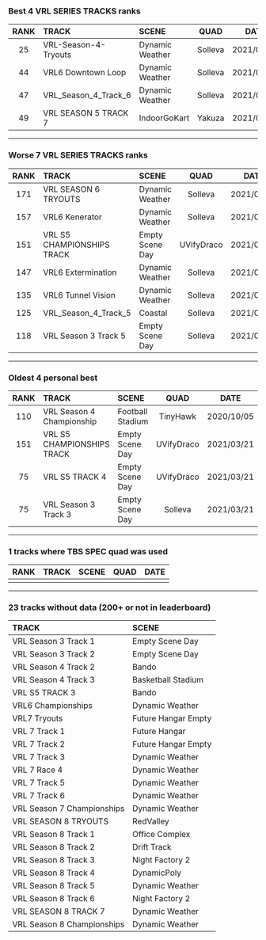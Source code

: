 ### Best 4 VRL SERIES TRACKS ranks
|RANK|TRACK|SCENE|QUAD|DATE|
|:---:|:---|:---|:---:|:---:|
|25|VRL-Season-4-Tryouts|Dynamic Weather|Solleva|2021/04/22|
|44|VRL6 Downtown Loop|Dynamic Weather|Solleva|2021/04/23|
|47|VRL_Season_4_Track_6|Dynamic Weather|Solleva|2021/04/25|
|49|VRL SEASON 5 TRACK 7|IndoorGoKart|Yakuza|2021/06/08|
---
### Worse 7 VRL SERIES TRACKS ranks
|RANK|TRACK|SCENE|QUAD|DATE|
|:---:|:---|:---|:---:|:---:|
|171|VRL SEASON 6 TRYOUTS|Dynamic Weather|Solleva|2021/04/21|
|157|VRL6 Kenerator|Dynamic Weather|Solleva|2021/04/24|
|151|VRL S5 CHAMPIONSHIPS TRACK|Empty Scene Day|UVifyDraco|2021/03/21|
|147|VRL6 Extermination|Dynamic Weather|Solleva|2021/04/24|
|135|VRL6 Tunnel Vision|Dynamic Weather|Solleva|2021/04/25|
|125|VRL_Season_4_Track_5|Coastal|Solleva|2021/05/02|
|118|VRL Season 3 Track 5|Empty Scene Day|Solleva|2021/03/22|
---
### Oldest 4 personal best
|RANK|TRACK|SCENE|QUAD|DATE|
|:---:|:---|:---|:---:|:---:|
|110|VRL Season 4 Championship|Football Stadium|TinyHawk|2020/10/05|
|151|VRL S5 CHAMPIONSHIPS TRACK|Empty Scene Day|UVifyDraco|2021/03/21|
|75|VRL S5 TRACK 4|Empty Scene Day|UVifyDraco|2021/03/21|
|75|VRL Season 3 Track 3|Empty Scene Day|Solleva|2021/03/21|
---
### 1 tracks where TBS SPEC quad was used
|RANK|TRACK|SCENE|QUAD|DATE|
|:---:|:---|:---|:---:|:---:|
||||||
---
### 23 tracks without data (200+ or not in leaderboard)
|TRACK|SCENE|
|:---|:---|
|VRL Season 3 Track 1|Empty Scene Day|
|VRL Season 3 Track 2|Empty Scene Day|
|VRL Season 4 Track 2|Bando|
|VRL Season 4 Track 3|Basketball Stadium|
|VRL S5 TRACK 3|Bando|
|VRL6 Championships|Dynamic Weather|
|VRL7 Tryouts|Future Hangar Empty|
|VRL 7 Track 1|Future Hangar|
|VRL 7 Track 2|Future Hangar Empty|
|VRL 7 Track 3|Dynamic Weather|
|VRL 7 Race 4|Dynamic Weather|
|VRL 7 Track 5|Dynamic Weather|
|VRL 7 Track 6|Dynamic Weather|
|VRL Season 7 Championships|Dynamic Weather|
|VRL SEASON 8 TRYOUTS|RedValley|
|VRL Season 8 Track 1|Office Complex|
|VRL Season 8 Track 2|Drift Track|
|VRL Season 8 Track 3|Night Factory 2|
|VRL Season 8 Track 4|DynamicPoly|
|VRL Season 8 Track 5|Dynamic Weather|
|VRL Season 8 Track 6|Night Factory 2|
|VRL SEASON 8 TRACK 7|Dynamic Weather|
|VRL Season 8 Championships|Dynamic Weather|
